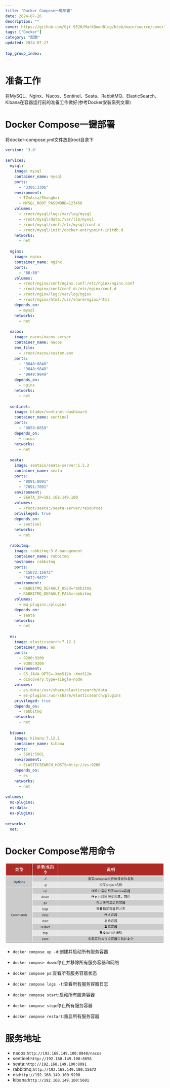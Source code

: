```yaml
---
title: "Docker Compose一键部署"
date: 2024-07-26
description: ""
cover: https://github.com/Gjt-9520/MarkDownBlog/blob/main/source/coverImages/Bimage-135/Bimage82.jpg?raw=true
tags: ["Docker"]
category: "配置"
updated: 2024-07-27
  
top_group_index: 
---
```


# 准备工作

将MySQL、Nginx、Nacos、Sentinel、Seata、RabbitMQ、ElasticSearch、Kibana在容器运行前的准备工作做好(参考Docker安装系列文章)

# Docker Compose一键部署

将docker-compose.yml文件放到root目录下

```yml
version: '3.8'

services:
  mysql:
    image: mysql
    container_name: mysql
    ports:
      - "3306:3306"
    environment:
      - TZ=Asia/Shanghai
      - MYSQL_ROOT_PASSWORD=123456
    volumes:
      - /root/mysql/log:/var/log/mysql
      - /root/mysql/data:/var/lib/mysql
      - /root/mysql/conf:/etc/mysql/conf.d
      - /root/mysql/init:/docker-entrypoint-initdb.d
    networks:
      - net

  nginx:
    image: nginx
    container_name: nginx
    ports:
      - "80:80"
    volumes:
      - /root/nginx/conf/nginx.conf:/etc/nginx/nginx.conf
      - /root/nginx/conf/conf.d:/etc/nginx/conf.d
      - /root/nginx/log:/var/log/nginx
      - /root/nginx/html:/usr/share/nginx/html
    depends_on:
      - mysql
    networks:
      - net

  nacos:
    image: nacos/nacos-server
    container_name: nacos
    env_file:
      - /root/nacos/custom.env
    ports:
      - "8848:8848"
      - "9848:9848"
      - "9849:9849"
    depends_on:
      - nginx
    networks:
      - net

  sentinel:
    image: bladex/sentinel-dashboard
    container_name: sentinel
    ports:
      - "8858:8858"
    depends_on:
      - nacos
    networks:
      - net

  seata:
    image: seataio/seata-server:1.5.2
    container_name: seata
    ports:
      - "8091:8091"
      - "7091:7091"
    environment:
      - SEATA_IP=192.168.149.100
    volumes:
      - /root/seata:/seata-server/resources
    privileged: true
    depends_on:
      - sentinel
    networks:
      - net

  rabbitmq:
    image: rabbitmq:3.8-management
    container_name: rabbitmq
    hostname: rabbitmq
    ports:
      - "15672:15672"
      - "5672:5672"
    environment:
      - RABBITMQ_DEFAULT_USER=rabbitmq
      - RABBITMQ_DEFAULT_PASS=rabbitmq
    volumes:
      - mq-plugins:/plugins
    depends_on:
      - seata
    networks:
      - net
  
  es:
    image: elasticsearch:7.12.1
    container_name: es
    ports:
      - 9200:9200
      - 9300:9300
    environment:
      - ES_JAVA_OPTS=-Xms512m -Xmx512m
      - discovery.type=single-node
    volumes:
      - es-data:/usr/share/elasticsearch/data
      - es-plugins:/usr/share/elasticsearch/plugins
    privileged: true
    depends_on:
      - rabbitmq
    networks:
      - net
  
  kibana:
    image: kibana:7.12.1
    container_name: kibana
    ports:
      - 5601:5601
    environment:
      - ELASTICSEARCH_HOSTS=http://es:9200
    depends_on:
      - es
    networks:
      - net

volumes:
  mq-plugins:
  es-data:
  es-plugins:

networks:
  net:
```

# Docker Compose常用命令

![Docker Compose基础命令](../images/DockerCompose基础命令.png)

- `docker compose up -d`:创建并启动所有服务容器
- `docker compose down`:停止并移除所有服务容器和网络

- `docker compose ps`:查看所有服务容器状态
- `docker compose logs -f`:查看所有服务容器日志

- `docker compose start`:启动所有服务容器
- `docker compose stop`:停止所有服务容器
- `docker compose restart`:重启所有服务容器

# 服务地址

- nacos:`http://192.168.149.100:8848/nacos`
- sentinel:`http://192.168.149.100:8858`
- seata:`http://192.168.149.100:8091`
- rabbitmq:`http://192.168.149.100:15672`
- es:`http://192.168.149.100:9200`
- kibana:`http://192.168.149.100:5601`